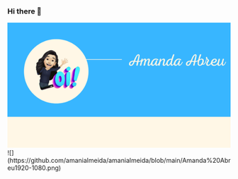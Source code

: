 ### Hi there 👋

<img src="https://github.com/amanialmeida/amanialmeida/blob/main/Amanda%20Abreu600-338.png">
![](https://github.com/amanialmeida/amanialmeida/blob/main/Amanda%20Abreu1920-1080.png)

<!--
**amanialmeida/amanialmeida** is a ✨ _special_ ✨ repository because its `README.md` (this file) appears on your GitHub profile.

Here are some ideas to get you started:

- 🔭 I’m currently working on ...
- 🌱 I’m currently learning ...
- 👯 I’m looking to collaborate on ...
- 🤔 I’m looking for help with ...
- 💬 Ask me about ...
- 📫 How to reach me: ...
- 😄 Pronouns: ...
- ⚡ Fun fact: ...
-->

